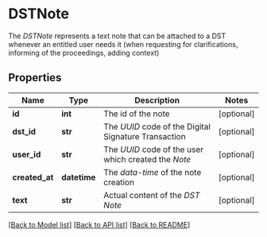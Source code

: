 # DSTNote

The _DSTNote_ represents a text note that can be attached to a DST whenever an entitled user needs it (when requesting for clarifications, informing of the proceedings, adding context) 
## Properties
Name | Type | Description | Notes
------------ | ------------- | ------------- | -------------
**id** | **int** | The id of the note | [optional] 
**dst_id** | **str** | The _UUID_ code of the Digital Signature Transaction | [optional] 
**user_id** | **str** | The _UUID_ code of the user which created the _Note_ | [optional] 
**created_at** | **datetime** | The _data-time_ of the note creation | [optional] 
**text** | **str** | Actual content of the _DST Note_ | [optional] 

[[Back to Model list]](../README.md#documentation-for-models) [[Back to API list]](../README.md#documentation-for-api-endpoints) [[Back to README]](../README.md)


